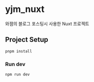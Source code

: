 # yjm_nuxt

와잼의 블로그 포스팅시 사용한 Nuxt 프로젝트


## Project Setup

```sh
pnpm install
```

### Run dev

```sh
npm run dev
```
